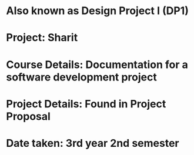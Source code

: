 # Also known as Design Project I (DP1)
# Project: Sharit
# Course Details: Documentation for a software development project
# Project Details: Found in Project Proposal
# Date taken: 3rd year 2nd semester
